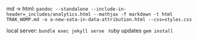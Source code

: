 md -> html:
`pandoc --standalone --include-in-header=_includes/analytics.html --mathjax -f markdown -t html TRAK_WOMP.md -o a-new-sota-in-data-attribution.html --css=styles.css`

local server:
`bundle exec jekyll serve
`
ruby updates
`gem install`